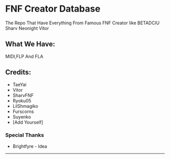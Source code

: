 # FNF Creator Database
The Repo That Have Everything From Famous FNF Creator like BETADCIU Sharv Neonight Vitor
## What We Have:
MIDI,FLP And FLA

## Credits:
* TaeYai
* Vitor
* SharvFNF
* Ryoku05
* LilShmagiko
* Furscorns
* Suyenko
* [Add Yourself]

### Special Thanks
* Brightfyre - Idea


_____________________________________

